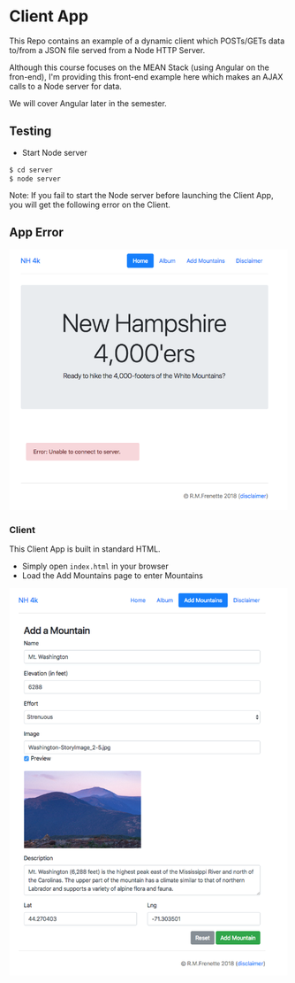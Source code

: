 # Client App
This Repo contains an example of a dynamic client which POSTs/GETs data to/from a JSON file served from a Node HTTP Server.

Although this course focuses on the MEAN Stack (using Angular on the fron-end), I'm providing this front-end example here which makes an AJAX calls to a Node server for data. 

We will cover Angular later in the semester.


## Testing
+ Start Node server
```
$ cd server
$ node server
```

Note: If you fail to start the Node server before launching the Client App, you will get the following error on the Client.

## App Error
![App](img/img_1.png?raw=true "App")


### Client
This Client App is built in standard HTML.

+ Simply open ```index.html``` in your browser
+ Load the Add Mountains page to enter Mountains

![Add Mountains](img/img_2.png?raw=true "Add Mountains")
